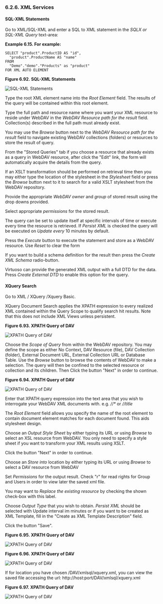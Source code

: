 <div id="admui.xmlservices" class="section">

<div class="titlepage">

<div>

<div>

### 6.2.6. XML Services

</div>

</div>

</div>

<div id="sqlxmlstmts" class="section">

<div class="titlepage">

<div>

<div>

#### SQL-XML Statements

</div>

</div>

</div>

Go to XML/SQL-XML and enter a SQL to XML statement in the
<span class="emphasis">*SQLX or SQL-XML Query*</span> text-area:

<div id="id14894" class="example">

**Example 6.15. For example:**

<div class="example-contents">

``` programlisting
SELECT "product".ProductID AS "id",
  "product".ProductName AS "name"
FROM
  "Demo"."demo"."Products" as "product"
FOR XML AUTO ELEMENT
```

</div>

</div>

  

<div class="figure-float">

<div id="id14897" class="figure">

**Figure 6.92. SQL-XML Statements**

<div class="figure-contents">

<div class="mediaobject">

![SQL-XML Statements](images/ui/sql_xml_mng_01.png)

</div>

</div>

</div>

  

</div>

Type the root XML element name into the <span class="emphasis">*Root
Element*</span> field. The results of the query will be contained within
this root element.

Type the full path and resource name where you want your XML resource to
reside under WebDAV in the <span class="emphasis">*WebDAV Resource path
for the result*</span> field. Collection(s) described in the full path
must already exist.

You may use the <span class="emphasis">*Browse*</span> button next to
the <span class="emphasis">*WebDAV Resource path for the result*</span>
field to navigate existing WebDAV collections (folders) or resources to
store the result of query.

From the "Stored Queries" tab if you choose a resource that already
exists as a query in WebDAV resource, after click the "Edit" link, the
form will automatically acquire the details from the query.

If an XSLT transformation should be performed on retrieval time then you
may either type the location of the stylesheet in the
<span class="emphasis">*Stylesheet*</span> field or press the
<span class="emphasis">*Browse*</span> button next to it to search for a
valid XSLT stylesheet from the WebDAV repository.

Provide the appropriate <span class="emphasis">*WebDAV owner*</span> and
<span class="emphasis">*group*</span> of stored result using the drop
downs provided.

Select appropriate <span class="emphasis">*permissions*</span> for the
stored result.

The query can be set to update itself at specific intervals of time or
execute every time the resource is retrieved. If
<span class="emphasis">*Persist XML*</span> is checked the query will be
executed on <span class="emphasis">*Update every*</span> 10 minutes by
default.

Press the <span class="emphasis">*Execute*</span> button to execute the
statement and store as a WebDAV resource. Use
<span class="emphasis">*Reset*</span> to clear the form

If you want to build a schema definition for the result then press the
<span class="emphasis">*Create XML Schema*</span> radio-button.

Virtuoso can provide the generated XML output with a full DTD for the
data. Press <span class="emphasis">*Create External DTD*</span> to
enable this option for the query.

</div>

<div id="xpathsearch" class="section">

<div class="titlepage">

<div>

<div>

#### XQuery Search

</div>

</div>

</div>

Go to XML / XQuery /Xquery Basic.

XQuery Document Search applies the XPATH expression to every realized
XML contained within the Query Scope to qualify search hit results. Note
that this does not include XML Views unless persistent.

<div class="figure-float">

<div id="id14932" class="figure">

**Figure 6.93. XPATH Query of DAV**

<div class="figure-contents">

<div class="mediaobject">

![XPATH Query of DAV](images/ui/dav_xpath_01.png)

</div>

</div>

</div>

  

</div>

Choose the <span class="emphasis">*Scope of Query*</span> from within
the WebDAV repository. You may define the scope as either No Context,
DAV Resource (file), DAV Collection (folder), External Document URL,
External Collection URL or Database Table. Use the
<span class="emphasis">*Browse*</span> button to browse the contents of
WebDAV to make a selection. The query will then be confined to the
selected resource or collection and its children. Then Click the button
"Next" in order to continue.

<div class="figure-float">

<div id="id14940" class="figure">

**Figure 6.94. XPATH Query of DAV**

<div class="figure-contents">

<div class="mediaobject">

![XPATH Query of DAV](images/ui/dav_xpath_02.png)

</div>

</div>

</div>

  

</div>

Enter that XPATH query expression into the text area that you wish to
interrogate your WebDAV XML documents with. e.g.
<span class="emphasis">*//\**</span> or
<span class="emphasis">*//title*</span>

The <span class="emphasis">*Root Element*</span> field allows you
specify the name of the root element to contain document element matches
for each document found. This aids stylesheet design.

Choose an <span class="emphasis">*Output Style Sheet*</span> by either
typing its URL or using <span class="emphasis">*Browse*</span> to select
an XSL resource from WebDAV. You only need to specify a style sheet if
you want to transform your XML results using XSLT.

Click the button "Next" in order to continue.

Choose an <span class="emphasis">*Store into*</span> location by either
typing its URL or using <span class="emphasis">*Browse*</span> to select
a DAV resource from WebDAV

Set <span class="emphasis">*Permissions*</span> for the output result.
Check "r" for read rights for Group and Users in order to view later the
saved xml file.

You may want to <span class="emphasis">*Replace the existing
resource*</span> by checking the shown check-box with this label.

Choose <span class="emphasis">*Output Type*</span> that you wish to
obtain. <span class="emphasis">*Persist XML*</span> should be selected
with Update interval im minutes or if you want to be created as XML
Template, fill in the "Create as XML Template Description" field.

Click the button "Save".

<div class="figure-float">

<div id="id14965" class="figure">

**Figure 6.95. XPATH Query of DAV**

<div class="figure-contents">

<div class="mediaobject">

![XPATH Query of DAV](images/ui/dav_xpath_03.png)

</div>

</div>

</div>

  

</div>

<div class="figure-float">

<div id="id14970" class="figure">

**Figure 6.96. XPATH Query of DAV**

<div class="figure-contents">

<div class="mediaobject">

![XPATH Query of DAV](images/ui/dav_xpath_04.png)

</div>

</div>

</div>

  

</div>

If for location you have chosen /DAV/xmlsql/xquery.xml, you can view the
saved file accessing the url: http://host:port/DAV/xmlsql/xquery.xml

<div class="figure-float">

<div id="id14976" class="figure">

**Figure 6.97. XPATH Query of DAV**

<div class="figure-contents">

<div class="mediaobject">

![XPATH Query of DAV](images/ui/dav_xpath_05.png)

</div>

</div>

</div>

  

</div>

</div>

</div>
